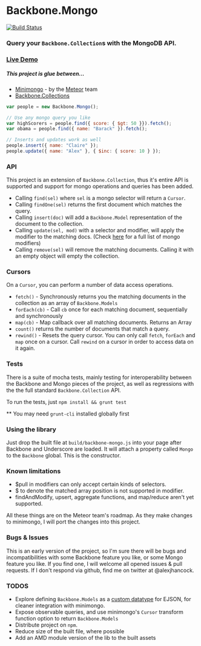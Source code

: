 # Backbone.Mongo

[![Build Status](https://travis-ci.com/alexhancock/backbone-mongo.png)](https://travis-ci.com/alexhancock/backbone-mongo)

### Query your ```Backbone.Collection```s with the MongoDB API.

### [Live Demo](http://alexhancock.github.io/backbone-mongo/)

##### This project is glue between...

* [Minimongo](https://github.com/meteor/meteor/tree/master/packages/minimongo) - by the [Meteor](http://meteor.com) team
* [Backbone.Collections](http://backbonejs.org/#Collection)

```javascript
var people = new Backbone.Mongo();

// Use any mongo query you like
var highScorers = people.find({ score: { $gt: 50 }}).fetch();
var obama = people.find({ name: "Barack" }).fetch();

// Inserts and updates work as well
people.insert({ name: "Claire" });
people.update({ name: "Alex" }, { $inc: { score: 10 } });
```

### API

This project is an extension of `Backbone.Collection`, thus it's entire API is supported and support for mongo operations and queries has been added.

* Calling `find(sel)` where `sel` is a mongo selector will return a `Cursor`.
* Calling `findOne(sel)` returns the first document which matches the query.
* Calling `insert(doc)` will add a `Backbone.Model` representation of the document to the collection.
* Calling `update(sel, mod)` with a selector and modifier, will apply the modifier to the matching docs.
  (Check [here](http://docs.mongodb.org/manual/core/update/#update-operators) for a full list of mongo modifiers)
* Calling `remove(sel)` will remove the matching documents. Calling it with an empty object will empty the collection.

### Cursors

On a `Cursor`, you can perform a number of data access operations.

* `fetch()` - Synchronously returns you the matching documents in the collection as an array of `Backbone.Models`
* `forEach(cb)` - Call `cb` once for each matching document, sequentially and synchronously
* `map(cb)` - Map callback over all matching documents. Returns an Array
* `count()` returns the number of documents that match a query.
* `rewind()` - Resets the query cursor. You can only call `fetch`, `forEach` and `map` once on a cursor. Call `rewind` on a cursor in order to access data on it again.

### Tests

There is a suite of mocha tests, mainly testing for interoperability between the Backbone and Mongo pieces of the project, as well as regressions with the the full standard `Backbone.Collection` API.

To run the tests, just `npm install && grunt test`

** You may need `grunt-cli` installed globally first

### Using the library

Just drop the built file at `build/backbone-mongo.js` into your page after Backbone and Underscore are loaded. It will attach a property called `Mongo` to the `Backbone` global. This is the constructor.

### Known limitations 

* $pull in modifiers can only accept certain kinds of selectors.
* $ to denote the matched array position is not supported in modifier.
* findAndModify, upsert, aggregate functions, and map/reduce aren't yet supported.

All these things are on the Meteor team's roadmap. As they make changes to minimongo, I will port the changes into this project.

### Bugs & Issues

This is an early version of the project, so I'm sure there will be bugs and incompatibilities with some Backbone feature you like, or some Mongo feature you like. If you find one, I will welcome all opened issues & pull requests. If I don't respond via github, find me on twitter at @alexjhancock.

### TODOS

* Explore defining `Backbone.Models` as a [custom datatype](http://docs.meteor.com/#ejson_add_type) for EJSON, for cleaner integration with minimongo.
* Expose observable queries, and use minimongo's `Cursor` transform function option to return `Backbone.Models`
* Distribute project on `npm`.
* Reduce size of the built file, where possible
* Add an AMD module version of the lib to the built assets